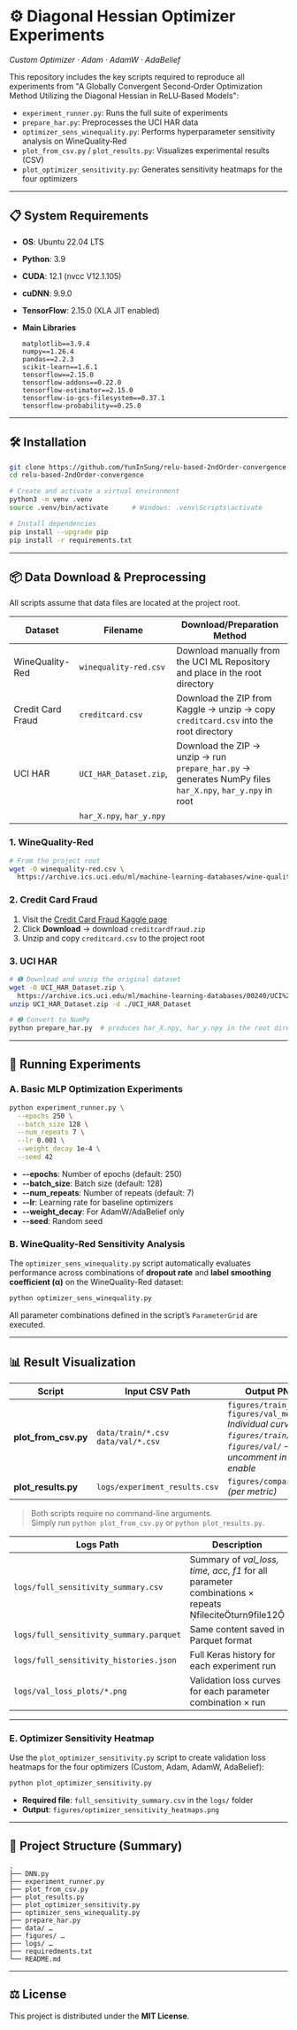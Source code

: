 # ⚙️ Diagonal Hessian Optimizer Experiments

*Custom Optimizer · Adam · AdamW · AdaBelief*

This repository includes the key scripts required to reproduce all experiments from "A Globally Convergent Second‑Order Optimization Method Utilizing the Diagonal Hessian in ReLU‑Based Models":

* `experiment_runner.py`: Runs the full suite of experiments
* `prepare_har.py`: Preprocesses the UCI HAR data
* `optimizer_sens_winequality.py`: Performs hyperparameter sensitivity analysis on WineQuality‑Red
* `plot_from_csv.py` / `plot_results.py`: Visualizes experimental results (CSV)
* `plot_optimizer_sensitivity.py`: Generates sensitivity heatmaps for the four optimizers

---

## 📋 System Requirements

* **OS**: Ubuntu 22.04 LTS
* **Python**: 3.9
* **CUDA**: 12.1 (nvcc V12.1.105)
* **cuDNN**: 9.9.0
* **TensorFlow**: 2.15.0 (XLA JIT enabled)
* **Main Libraries**

  ```text
  matplotlib==3.9.4
  numpy==1.26.4
  pandas==2.2.3
  scikit-learn==1.6.1
  tensorflow==2.15.0
  tensorflow-addons==0.22.0
  tensorflow-estimator==2.15.0
  tensorflow-io-gcs-filesystem==0.37.1
  tensorflow-probability==0.25.0
  ```

---

## 🛠 Installation

```bash
git clone https://github.com/YunInSung/relu-based-2ndOrder-convergence.git
cd relu-based-2ndOrder-convergence

# Create and activate a virtual environment
python3 -m venv .venv
source .venv/bin/activate      # Windows: .venv\Scripts\activate

# Install dependencies
pip install --upgrade pip
pip install -r requirements.txt
```

---

## 📦 Data Download & Preprocessing

All scripts assume that data files are located at the project root.

| Dataset           | Filename                 | Download/Preparation Method                                                                              |
| ----------------- | ------------------------ | -------------------------------------------------------------------------------------------------------- |
| WineQuality-Red   | `winequality-red.csv`    | Download manually from the UCI ML Repository and place in the root directory                             |
| Credit Card Fraud | `creditcard.csv`         | Download the ZIP from Kaggle → unzip → copy `creditcard.csv` into the root directory                     |
| UCI HAR           | `UCI_HAR_Dataset.zip`,   | Download the ZIP → unzip → run `prepare_har.py` → generates NumPy files `har_X.npy`, `har_y.npy` in root |
|                   | `har_X.npy`, `har_y.npy` |                                                                                                          |

### 1. WineQuality-Red

```bash
# From the project root
wget -O winequality-red.csv \
  https://archive.ics.uci.edu/ml/machine-learning-databases/wine-quality/winequality-red.csv
```

### 2. Credit Card Fraud

1. Visit the [Credit Card Fraud Kaggle page](https://www.kaggle.com/datasets/mlg-ulb/creditcardfraud)
2. Click **Download** → download `creditcardfraud.zip`
3. Unzip and copy `creditcard.csv` to the project root

### 3. UCI HAR

```bash
# ➊ Download and unzip the original dataset
wget -O UCI_HAR_Dataset.zip \
  https://archive.ics.uci.edu/ml/machine-learning-databases/00240/UCI%20HAR%20Dataset.zip
unzip UCI_HAR_Dataset.zip -d ./UCI_HAR_Dataset

# ➋ Convert to NumPy
python prepare_har.py  # produces har_X.npy, har_y.npy in the root directory
```

---

## 🚀 Running Experiments

### A. Basic MLP Optimization Experiments

```bash
python experiment_runner.py \
  --epochs 250 \
  --batch_size 128 \
  --num_repeats 7 \
  --lr 0.001 \
  --weight_decay 1e-4 \
  --seed 42
```

* **--epochs**: Number of epochs (default: 250)
* **--batch\_size**: Batch size (default: 128)
* **--num\_repeats**: Number of repeats (default: 7)
* **--lr**: Learning rate for baseline optimizers
* **--weight\_decay**: For AdamW/AdaBelief only
* **--seed**: Random seed

### B. WineQuality-Red Sensitivity Analysis

The `optimizer_sens_winequality.py` script automatically evaluates performance across combinations of **dropout rate** and **label smoothing coefficient (α)** on the WineQuality-Red dataset:

```bash
python optimizer_sens_winequality.py
```

All parameter combinations defined in the script’s `ParameterGrid` are executed.

---

## 📊 Result Visualization

| Script                 | Input CSV Path                          | Output PNG Path                                                                                                                                   |
| ---------------------- | --------------------------------------- | ------------------------------------------------------------------------------------------------------------------------------------------------- |
| **plot\_from\_csv.py** | `data/train/*.csv` <br>`data/val/*.csv` | `figures/train_mean/*.png` <br>`figures/val_mean/*.png` <br>*Individual curves: `figures/train/`, `figures/val/` — uncomment in script to enable* |
| **plot\_results.py**   | `logs/experiment_results.csv`           | `figures/comparison_*.png` *(per metric)*                                                                                                         |

> Both scripts require no command-line arguments.<br>Simply run `python plot_from_csv.py` or `python plot_results.py`.

| Logs Path                               | Description                                                                                                                                           |
| --------------------------------------- | ----------------------------------------------------------------------------------------------------------------------------------------------------- |
| `logs/full_sensitivity_summary.csv`     | Summary of *val\_loss, time, acc, f1* for all parameter combinations × repeats                                                 fileciteturn9file12 |
| `logs/full_sensitivity_summary.parquet` | Same content saved in Parquet format                                                                                                                  |
| `logs/full_sensitivity_histories.json`  | Full Keras history for each experiment run                                                                                                            |
| `logs/val_loss_plots/*.png`             | Validation loss curves for each parameter combination × run                                                                                           |

---

### E. Optimizer Sensitivity Heatmap

Use the `plot_optimizer_sensitivity.py` script to create validation loss heatmaps for the four optimizers (Custom, Adam, AdamW, AdaBelief):

```bash
python plot_optimizer_sensitivity.py
```

* **Required file**: `full_sensitivity_summary.csv` in the `logs/` folder
* **Output**: `figures/optimizer_sensitivity_heatmaps.png`

---

## 📂 Project Structure (Summary)

```
.
├── DNN.py
├── experiment_runner.py
├── plot_from_csv.py
├── plot_results.py
├── plot_optimizer_sensitivity.py
├── optimizer_sens_winequality.py
├── prepare_har.py
├── data/ …
├── figures/ …
├── logs/ …
├── requiredments.txt
└── README.md
```

---

## ⚖️ License

This project is distributed under the **MIT License**.
